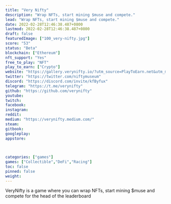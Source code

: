```yaml
---
title: "Very Nifty"
description: "Wrap NFTs, start mining $muse and compete."
lead: "Wrap NFTs, start mining $muse and compete."
date: 2022-02-28T12:46:38.487+0800
lastmod: 2022-02-28T12:46:38.487+0800
draft: false
featuredImage: ["100_very-nifty.jpg"]
score: "53"
status: "Beta"
blockchain: ["Ethereum"]
nft_support: "Yes"
free_to_play: "NFT"
play_to_earn: ["Crypto"]
website: "https://gallery.verynifty.io/?utm_source=PlayToEarn.net&utm_medium=organic&utm_campaign=gamepage"
twitter: "https://twitter.com/niftymuseum"
discord: "https://discord.com/invite/kfByfux"
telegram: "https://t.me/verynifty"
github: "https://github.com/verynifty"
youtube: 
twitch: 
facebook: 
instagram: 
reddit: 
medium: "https://verynifty.medium.com/"
steam: 
gitbook: 
googleplay: 
appstore: 

  
    
categories: ["games"]
games: ["Collectible","DeFi","Racing"]
toc: false
pinned: false
weight: 
---
```

VeryNifty is a game where you can wrap NFTs, start mining $muse and compete for the head of the leaderboard